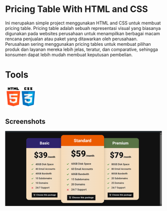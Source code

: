 # Pricing Table With HTML and CSS

Ini merupakan simple project menggunakan HTML and CSS untuk membuat pricing table. Pricing table adalah sebuah representasi visual yang biasanya digunakan pada websites perusahaan untuk menampilkan berbagai macam rencana penjualan atau paket yang ditawarkan oleh perusahaan. Perusahaan sering menggunakan pricing tables untuk membuat pilihan produk dan layanan mereka lebih jelas, teratur, dan comparative, sehingga konsumen dapat lebih mudah membuat keputusan pembelian.

# Tools

<img src="assets/html-css.png" alt="deskripsi gambar" width="100"/>

## Screenshots

![App Screenshot](assets/pricing.png)
